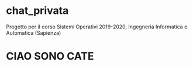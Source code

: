 # chat_privata
Progetto per il corso Sistemi Operativi 2019-2020, Ingegneria Informatica e Automatica (Sapienza)
# CIAO SONO CATE 